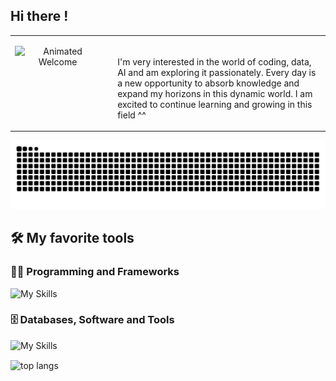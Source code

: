 ## Hi there !
<table>
  <tr>
    <td valign="top" width="30%"> <p align="center">
        <img src="https://media.giphy.com/media/11H6W7U8mxDwL6/giphy.gif?cid=ecf05e47oyfeqftm90lv697w9h3y5gu057x79kpcdn9s0p46&ep=v1_gifs_related&rid=giphy.gif&ct=g" width="220" alt="Animated Welcome" />
      </p>
    </td>
    <td valign="top" width="70%" style="padding-left: 20px;"><br>
      <p>I'm very interested in the world of coding, data, AI and am exploring it passionately. Every day is a new opportunity to absorb knowledge and expand my horizons in this dynamic world. I am excited to continue learning and growing in this field ^^
      </p>
    </td>
  </tr>
</table>

<p align="center">
  <img src="https://github.com/denaeyaa/denaeyaa/blob/output/github-contribution-grid-snake.svg?raw=true" alt="github-contribution-grid-snake" />
</p>

## 🛠️ My favorite tools

### 👨‍💻 Programming and Frameworks
![My Skills](https://skillicons.dev/icons?i=html,css,python,nodejs,typescript,js,nextjs,react,tailwind,vue,vite,nuxtjs,bootstrap,flask,)
### 🗄️ Databases, Software and Tools
![My Skills](https://skillicons.dev/icons?i=vercel,netlify,azure,mysql,github,heroku,vscode,git,linux,codepen,stackoverflow,ai,wordpress,ubuntu)

<img width=325 align="center" src="https://github-readme-stats.vercel.app/api/top-langs/?username=denaeyaa&hide=HTML&langs_count=8&layout=compact&theme=react&border_radius=10&size_weight=0.5&count_weight=0.5&exclude_repo=github-readme-stats" alt="top langs" />
